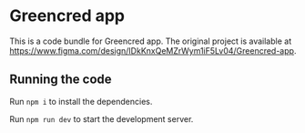 
  # Greencred app

  This is a code bundle for Greencred app. The original project is available at https://www.figma.com/design/IDkKnxQeMZrWym1iF5Lv04/Greencred-app.

  ## Running the code

  Run `npm i` to install the dependencies.

  Run `npm run dev` to start the development server.
  